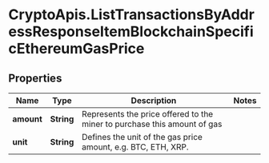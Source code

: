 # CryptoApis.ListTransactionsByAddressResponseItemBlockchainSpecificEthereumGasPrice

## Properties

Name | Type | Description | Notes
------------ | ------------- | ------------- | -------------
**amount** | **String** | Represents the price offered to the miner to purchase this amount of gas | 
**unit** | **String** | Defines the unit of the gas price amount, e.g. BTC, ETH, XRP. | 


